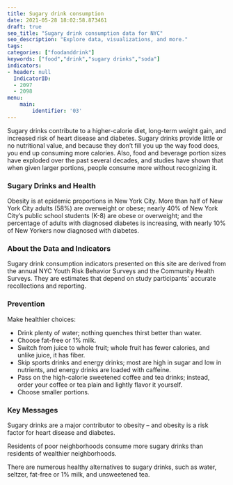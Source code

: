 ```yaml
---
title: Sugary drink consumption
date: 2021-05-28 18:02:58.873461
draft: true
seo_title: "Sugary drink consumption data for NYC"
seo_description: "Explore data, visualizations, and more."
tags: 
categories: ["foodanddrink"]
keywords: ["food","drink","sugary drinks","soda"]
indicators:
- header: null
  IndicatorID:
  - 2097
  - 2098
menu:
    main:
        identifier: '03'
---
```


Sugary drinks contribute to a higher-calorie diet, long-term weight gain, and increased risk of heart disease and diabetes. Sugary drinks provide little or no nutritional value, and because they don’t fill you up the way food does, you end up consuming more calories. Also, food and beverage portion sizes have exploded over the past several decades, and studies have shown that when given larger portions, people consume more without recognizing it.

### Sugary Drinks and Health

Obesity is at epidemic proportions in New York City. More than half of New York City adults (58%) are overweight or obese; nearly 40% of New York City’s public school students (K-8) are obese or overweight; and the percentage of adults with diagnosed diabetes is increasing, with nearly 10% of New Yorkers now diagnosed with diabetes.

### About the Data and Indicators

Sugary drink consumption indicators presented on this site are derived from the annual NYC Youth Risk Behavior Surveys and the Community Health Surveys. They are estimates that depend on study participants' accurate recollections and reporting.

### Prevention

Make healthier choices:

* Drink plenty of water; nothing quenches thirst better than water.
* Choose fat-free or 1% milk.
* Switch from juice to whole fruit; whole fruit has fewer calories, and unlike juice, it has fiber.
* Skip sports drinks and energy drinks; most are high in sugar and low in nutrients, and energy drinks are loaded with caffeine.
* Pass on the high-calorie sweetened coffee and tea drinks; instead, order your coffee or tea plain and lightly flavor it yourself.
* Choose smaller portions.

### Key Messages

Sugary drinks are a major contributor to obesity – and obesity is a risk factor for heart disease and diabetes.  
  
Residents of poor neighborhoods consume more sugary drinks than residents of wealthier neighborhoods.   
  
There are numerous healthy alternatives to sugary drinks, such as water, seltzer, fat-free or 1% milk, and unsweetened tea.